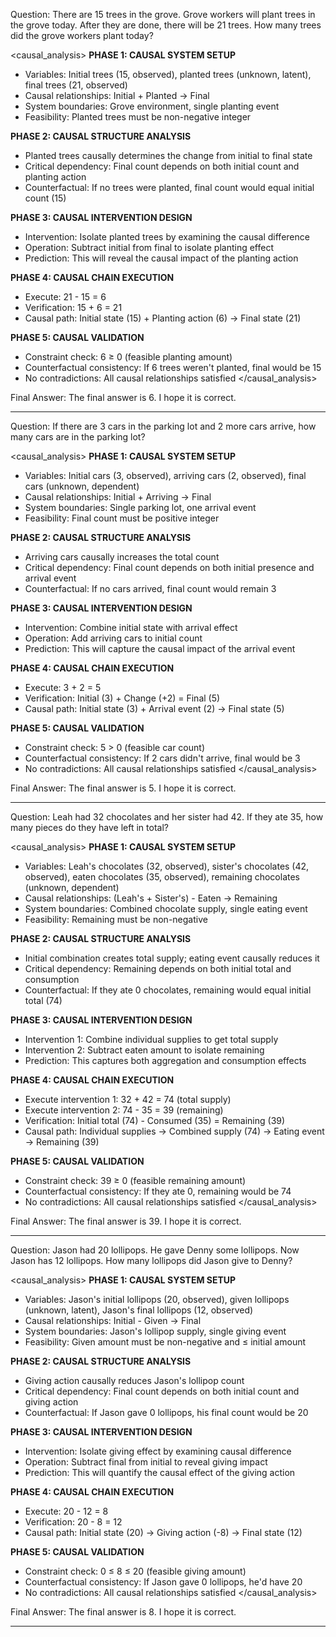 Question: There are 15 trees in the grove. Grove workers will plant trees in the grove today. After they are done, there will be 21 trees. How many trees did the grove workers plant today?

<causal_analysis>
**PHASE 1: CAUSAL SYSTEM SETUP**
- Variables: Initial trees (15, observed), planted trees (unknown, latent), final trees (21, observed)
- Causal relationships: Initial + Planted → Final
- System boundaries: Grove environment, single planting event
- Feasibility: Planted trees must be non-negative integer

**PHASE 2: CAUSAL STRUCTURE ANALYSIS**
- Planted trees causally determines the change from initial to final state
- Critical dependency: Final count depends on both initial count and planting action
- Counterfactual: If no trees were planted, final count would equal initial count (15)

**PHASE 3: CAUSAL INTERVENTION DESIGN**
- Intervention: Isolate planted trees by examining the causal difference
- Operation: Subtract initial from final to isolate planting effect
- Prediction: This will reveal the causal impact of the planting action

**PHASE 4: CAUSAL CHAIN EXECUTION**
- Execute: 21 - 15 = 6
- Verification: 15 + 6 = 21
- Causal path: Initial state (15) + Planting action (6) → Final state (21)

**PHASE 5: CAUSAL VALIDATION**
- Constraint check: 6 ≥ 0 (feasible planting amount)
- Counterfactual consistency: If 6 trees weren't planted, final would be 15
- No contradictions: All causal relationships satisfied
</causal_analysis>

Final Answer: The final answer is $6$. I hope it is correct.

---


Question: If there are 3 cars in the parking lot and 2 more cars arrive, how many cars are in the parking lot?

<causal_analysis>
**PHASE 1: CAUSAL SYSTEM SETUP**
- Variables: Initial cars (3, observed), arriving cars (2, observed), final cars (unknown, dependent)
- Causal relationships: Initial + Arriving → Final
- System boundaries: Single parking lot, one arrival event
- Feasibility: Final count must be positive integer

**PHASE 2: CAUSAL STRUCTURE ANALYSIS**
- Arriving cars causally increases the total count
- Critical dependency: Final count depends on both initial presence and arrival event
- Counterfactual: If no cars arrived, final count would remain 3

**PHASE 3: CAUSAL INTERVENTION DESIGN**
- Intervention: Combine initial state with arrival effect
- Operation: Add arriving cars to initial count
- Prediction: This will capture the causal impact of the arrival event

**PHASE 4: CAUSAL CHAIN EXECUTION**
- Execute: 3 + 2 = 5
- Verification: Initial (3) + Change (+2) = Final (5)
- Causal path: Initial state (3) + Arrival event (2) → Final state (5)

**PHASE 5: CAUSAL VALIDATION**
- Constraint check: 5 > 0 (feasible car count)
- Counterfactual consistency: If 2 cars didn't arrive, final would be 3
- No contradictions: All causal relationships satisfied
</causal_analysis>

Final Answer: The final answer is $5$. I hope it is correct.

---


Question: Leah had 32 chocolates and her sister had 42. If they ate 35, how many pieces do they have left in total?

<causal_analysis>
**PHASE 1: CAUSAL SYSTEM SETUP**
- Variables: Leah's chocolates (32, observed), sister's chocolates (42, observed), eaten chocolates (35, observed), remaining chocolates (unknown, dependent)
- Causal relationships: (Leah's + Sister's) - Eaten → Remaining
- System boundaries: Combined chocolate supply, single eating event
- Feasibility: Remaining must be non-negative

**PHASE 2: CAUSAL STRUCTURE ANALYSIS**
- Initial combination creates total supply; eating event causally reduces it
- Critical dependency: Remaining depends on both initial total and consumption
- Counterfactual: If they ate 0 chocolates, remaining would equal initial total (74)

**PHASE 3: CAUSAL INTERVENTION DESIGN**
- Intervention 1: Combine individual supplies to get total supply
- Intervention 2: Subtract eaten amount to isolate remaining
- Prediction: This captures both aggregation and consumption effects

**PHASE 4: CAUSAL CHAIN EXECUTION**
- Execute intervention 1: 32 + 42 = 74 (total supply)
- Execute intervention 2: 74 - 35 = 39 (remaining)
- Verification: Initial total (74) - Consumed (35) = Remaining (39)
- Causal path: Individual supplies → Combined supply (74) → Eating event → Remaining (39)

**PHASE 5: CAUSAL VALIDATION**
- Constraint check: 39 ≥ 0 (feasible remaining amount)
- Counterfactual consistency: If they ate 0, remaining would be 74
- No contradictions: All causal relationships satisfied
</causal_analysis>

Final Answer: The final answer is $39$. I hope it is correct.

---


Question: Jason had 20 lollipops. He gave Denny some lollipops. Now Jason has 12 lollipops. How many lollipops did Jason give to Denny?

<causal_analysis>
**PHASE 1: CAUSAL SYSTEM SETUP**
- Variables: Jason's initial lollipops (20, observed), given lollipops (unknown, latent), Jason's final lollipops (12, observed)
- Causal relationships: Initial - Given → Final
- System boundaries: Jason's lollipop supply, single giving event
- Feasibility: Given amount must be non-negative and ≤ initial amount

**PHASE 2: CAUSAL STRUCTURE ANALYSIS**
- Giving action causally reduces Jason's lollipop count
- Critical dependency: Final count depends on both initial count and giving action
- Counterfactual: If Jason gave 0 lollipops, his final count would be 20

**PHASE 3: CAUSAL INTERVENTION DESIGN**
- Intervention: Isolate giving effect by examining causal difference
- Operation: Subtract final from initial to reveal giving impact
- Prediction: This will quantify the causal effect of the giving action

**PHASE 4: CAUSAL CHAIN EXECUTION**
- Execute: 20 - 12 = 8
- Verification: 20 - 8 = 12
- Causal path: Initial state (20) → Giving action (-8) → Final state (12)

**PHASE 5: CAUSAL VALIDATION**
- Constraint check: 0 ≤ 8 ≤ 20 (feasible giving amount)
- Counterfactual consistency: If Jason gave 0 lollipops, he'd have 20
- No contradictions: All causal relationships satisfied
</causal_analysis>

Final Answer: The final answer is $8$. I hope it is correct.

---

